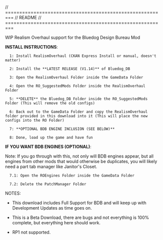 //	=========================================================
//	README
//	=========================================================


WIP Realism Overhaul support for the Bluedog Design Bureau Mod

**INSTALL INSTRUCTIONS**:

	  1: Install RealismOverhaul (CKAN Express Install or manual, doesn't matter)
 
	  2: Install the **LATEST RELEASE (V1.14)** of Bluedog_DB

	  3: Open the RealismOverhaul Folder inside the GameData Folder
  
	  4: Open the RO_SuggestedMods Folder inside the RealismOverhaul Folder
  
	  5: **DELETE** the Bluedog_DB Folder inside the RO_SuggestedMods Folder (This will remove the old configs)
  
	  6: Back out to the GameData Folder and copy the RealismOverhaul folder provided in this download into it (This will place the new configs into the RO Folder)
  
	  7: **OPTIONAL BDB ENGINE INCLUSION (SEE BELOW)**
  
	  8: Done, load up the game and have fun


**IF YOU WANT BDB ENGINES (OPTIONAL)**:

Note: If you go through with this, not only will BDB engines appear, but all engines from other mods that would otherwise be duplicates, you will likely need a part tab manager like Janitor's Closet.
  
	  7.1: Open the ROEngines Folder inside the GameData Folder
  
	  7.2: Delete the PatchManager Folder

NOTES:

- This download includes Full Support for BDB and will keep up with Development Updates as time goes on.

- This is a Beta Download, there are bugs and not everything is 100% complete, but everything here should work.

- RP1 not supported.
